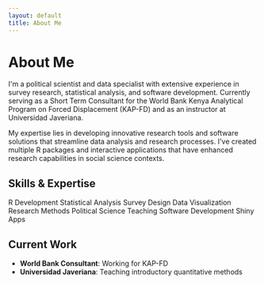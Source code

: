 ```yaml
---
layout: default
title: About Me
---
```


# About Me

I'm a political scientist and data specialist with extensive experience in survey research, statistical analysis, and software development. Currently serving as a Short Term Consultant for the World Bank Kenya Analytical Program on Forced Displacement (KAP-FD) and as an instructor at Universidad Javeriana.

My expertise lies in developing innovative research tools and software solutions that streamline data analysis and research processes. I've created multiple R packages and interactive applications that have enhanced research capabilities in social science contexts.

## Skills & Expertise

<div class="skills-container">
    <span class="tag">R Development</span>
    <span class="tag">Statistical Analysis</span>
    <span class="tag">Survey Design</span>
    <span class="tag">Data Visualization</span>
    <span class="tag">Research Methods</span>
    <span class="tag">Political Science</span>
    <span class="tag">Teaching</span>
    <span class="tag">Software Development</span>
    <span class="tag">Shiny Apps</span>
</div>

## Current Work

- **World Bank Consultant**: Working for KAP-FD
- **Universidad Javeriana**: Teaching introductory quantitative methods

